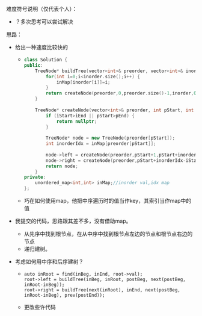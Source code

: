 难度符号说明（仅代表个人）：

 - ？多次思考可以尝试解决

思路：

- 给出一种速度比较快的

  - ```cpp
    class Solution {
    public:
        TreeNode* buildTree(vector<int>& preorder, vector<int>& inorder) {
            for(int i=0;i<inorder.size();i++) {
                inMap[inorder[i]]=i;
            }
            return createNode(preorder,0,preorder.size()-1,inorder,0,inorder.size()-1);
        }
        
        TreeNode* createNode(vector<int>& preorder, int pStart, int pEnd, vector<int>& inorder, int iStart, int iEnd) {
            if (iStart>iEnd || pStart>pEnd) {
                return nullptr;
            }
            
            TreeNode* node = new TreeNode(preorder[pStart]);
            int inorderIdx = inMap[preorder[pStart]];
            
            node->left = createNode(preorder,pStart+1,pStart+inorderIdx-iStart, inorder,iStart,inorderIdx-1);
            node->right = createNode(preorder,pStart+inorderIdx-iStart+1,pEnd,inorder,inorderIdx+1,iEnd);
            return node;
        }
    private:
        unordered_map<int,int> inMap;//inorder val,idx map
    };
    ```

  - 巧在如何使用map，他把中序遍历时的值当作key，其索引当作map中的值

- 我提交的代码，思路跟其差不多，没有借助map。

  - 从先序中找到根节点，在从中序中找到根节点左边的节点和根节点右边的节点
  - 递归建树。



- 考虑如何用中序和后序建树？

  - ```cp
    auto inRoot = find(inBeg, inEnd, root->val);
    root->left = buildTree(inBeg, inRoot, postBeg, next(postBeg, inRoot-inBeg));
    root->right = buildTree(next(inRoot), inEnd, next(postBeg, inRoot-inBeg), prev(postEnd));
    ```

  - 更改些许代码